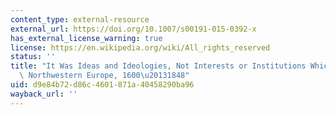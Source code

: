 ```yaml
---
content_type: external-resource
external_url: https://doi.org/10.1007/s00191-015-0392-x
has_external_license_warning: true
license: https://en.wikipedia.org/wiki/All_rights_reserved
status: ''
title: "It Was Ideas and Ideologies, Not Interests or Institutions Which Changed in\
  \ Northwestern Europe, 1600\u20131848"
uid: d9e84b72-d86c-4601-871a-40458290ba96
wayback_url: ''
---
```

